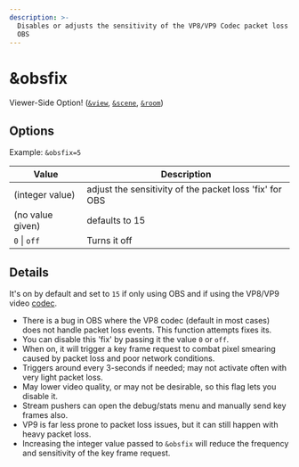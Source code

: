 ```yaml
---
description: >-
  Disables or adjusts the sensitivity of the VP8/VP9 Codec packet loss 'fix' for
  OBS
---
```


# \&obsfix

Viewer-Side Option! ([`&view`](view.md), [`&scene`](scene.md), [`&room`](../../general-settings/room.md))

## Options

Example: `&obsfix=5`

| Value            | Description                                             |
| ---------------- | ------------------------------------------------------- |
| (integer value)  | adjust the sensitivity of the packet loss 'fix' for OBS |
| (no value given) | defaults to 15                                          |
| `0` \| `off`     | Turns it off                                            |

## Details

It's on by default and set to `15` if only using OBS and if using the VP8/VP9 video [codec](../../advanced-settings.md#codec).

* There is a bug in OBS where the VP8 codec (default in most cases) does not handle packet loss events. This function attempts fixes its.
* You can disable this 'fix' by passing it the value `0` or `off`.
* When on, it will trigger a key frame request to combat pixel smearing caused by packet loss and poor network conditions.
* Triggers around every 3-seconds if needed; may not activate often with very light packet loss.
* May lower video quality, or may not be desirable, so this flag lets you disable it.
* Stream pushers can open the debug/stats menu and manually send key frames also.
* VP9 is far less prone to packet loss issues, but it can still happen with heavy packet loss.
* Increasing the integer value passed to `&obsfix` will reduce the frequency and sensitivity of the key frame request.
